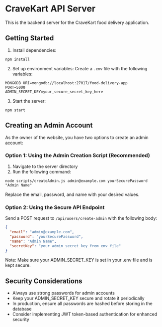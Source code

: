 
# CraveKart API Server

This is the backend server for the CraveKart food delivery application.

## Getting Started

1. Install dependencies:
```
npm install
```

2. Set up environment variables:
Create a `.env` file with the following variables:
```
MONGODB_URI=mongodb://localhost:27017/food-delivery-app
PORT=5000
ADMIN_SECRET_KEY=your_secure_secret_key_here
```

3. Start the server:
```
npm start
```

## Creating an Admin Account

As the owner of the website, you have two options to create an admin account:

### Option 1: Using the Admin Creation Script (Recommended)

1. Navigate to the server directory
2. Run the following command:
```
node scripts/createAdmin.js admin@example.com yourSecurePassword "Admin Name"
```
Replace the email, password, and name with your desired values.

### Option 2: Using the Secure API Endpoint

Send a POST request to `/api/users/create-admin` with the following body:
```json
{
  "email": "admin@example.com",
  "password": "yourSecurePassword",
  "name": "Admin Name",
  "secretKey": "your_admin_secret_key_from_env_file"
}
```

Note: Make sure your ADMIN_SECRET_KEY is set in your .env file and is kept secure.

## Security Considerations

- Always use strong passwords for admin accounts
- Keep your ADMIN_SECRET_KEY secure and rotate it periodically
- In production, ensure all passwords are hashed before storing in the database
- Consider implementing JWT token-based authentication for enhanced security

